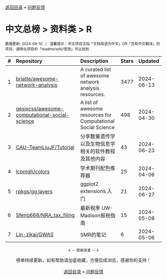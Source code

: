 <a href="https://github.com/GrowingGit/GitHub-Chinese-Top-Charts#github中文排行榜">返回目录</a> • <a href="/content/docs/feedback.md">问题反馈</a>

# 中文总榜 > 资料类 > R
<sub>数据更新: 2024-08-10&nbsp;&nbsp;&nbsp;/&nbsp;&nbsp;&nbsp;温馨提示：中文项目泛指「文档母语为中文」OR「含有中文翻译」的项目，通常在项目的「readme/wiki/官网」可以找到</sub>

|#|Repository|Description|Stars|Updated|
|:-|:-|:-|:-|:-|
|1|[briatte/awesome-network-analysis](https://github.com/briatte/awesome-network-analysis)|A curated list of awesome network analysis resources.|3477|2024-06-13|
|2|[gesiscss/awesome-computational-social-science](https://github.com/gesiscss/awesome-computational-social-science)|A list of awesome resources for Computational Social Science|498|2024-04-30|
|3|[CAU-TeamLiuJF/Tutorial](https://github.com/CAU-TeamLiuJF/Tutorial)|分享数量遗传学以及生物信息学相关的软件教程及其他内容|43|2024-06-23|
|4|[lcpmgh/colors](https://github.com/lcpmgh/colors)|学术期刊配色推荐器|25|2024-04-06|
|5|[rpkgs/gg.layers](https://github.com/rpkgs/gg.layers)|ggplot2 extensions 入门|21|2024-06-27|
|6|[Sfeng666/NRA_tax_filing](https://github.com/Sfeng666/NRA_tax_filing)|最新税季 UW-Madison报税指南|15|2024-05-08|
|7|[Lin-zikai/GWAS](https://github.com/Lin-zikai/GWAS)|SMR的笔记|6|2024-05-06|

<div align="center">
    <p><sub>↓ -- 感谢读者 -- ↓</sub></p>
    榜单持续更新，如有帮助请加星收藏，方便后续浏览，感谢你的支持！
</div>

<br/>

<div align="center"><a href="https://github.com/GrowingGit/GitHub-Chinese-Top-Charts#github中文排行榜">返回目录</a> • <a href="/content/docs/feedback.md">问题反馈</a></div>
